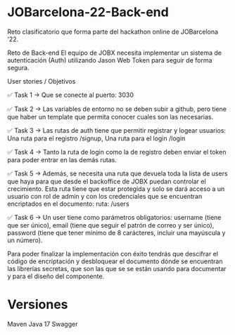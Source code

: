 # JOBarcelona-22-Back-end
Reto clasificatorio que forma parte del hackathon online de JOBarcelona ’22. 

Reto de Back-end
El equipo de JOBX necesita implementar un sistema de autenticación (Auth) utilizando Jason Web Token para seguir de forma segura.

User stories / Objetivos

✅ Task 1 → Que se conecte al puerto: 3030

✅ Task 2 → Las variables de entorno no se deben subir a github, pero tiene que haber un template que permita conocer cuales son las necesarias.

✅ Task 3 → Las rutas de auth tiene que permitir registrar y logear usuarios: Una ruta para el registro /signup, Una ruta para el login /login

✅ Task 4 → Tanto la ruta de login como la de registro deben enviar el token para poder entrar en las demás rutas.

✅ Task 5 → Además, se necesita una ruta que devuela toda la lista de users que haya para que desde el backoffice de JOBX puedan controlar el crecimiento. Esta ruta tiene que estar protegida y solo se dará acceso a un usuario con rol de admin y con los credenciales que se encuentran encriptados en el documento: ruta: /users

✅ Task 6 → Un user tiene como parámetros obligatorios: username (tiene que ser único), email (tiene que seguir el patrón de correo y ser único), password (tiene que tener mínimo de 8 carácteres, incluir una mayúscula y un número).

Para poder finalizar la implementación con éxito tendrás que descifrar el código de encriptación y desbloquear el documento dónde se encuentran las librerías secretas, que son las que se se están usando para documentar y para el diseño del componente.

# Versiones
Maven
Java 17
Swagger

